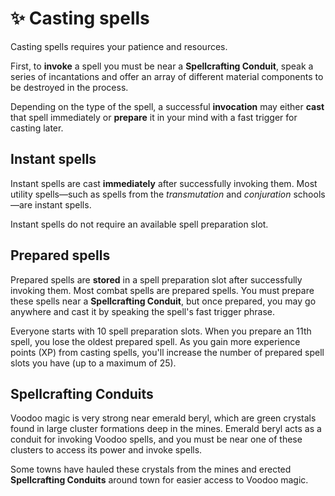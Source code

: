 # ✨ Casting spells

Casting spells requires your patience and resources.

First, to **invoke** a spell you must be near a **Spellcrafting Conduit**, speak a series of incantations and offer an array of different material components to be destroyed in the process.

Depending on the type of the spell, a successful **invocation** may either **cast** that spell immediately or **prepare** it in your mind with a fast trigger for casting later.

## Instant spells

Instant spells are cast **immediately** after successfully invoking them. Most utility spells—such as spells from the _transmutation_ and _conjuration_ schools—are instant spells.

Instant spells do not require an available spell preparation slot.

## Prepared spells

Prepared spells are **stored** in a spell preparation slot after successfully invoking them. Most combat spells are prepared spells. You must prepare these spells near a **Spellcrafting Conduit**, but once prepared, you may go anywhere and cast it by speaking the spell's fast trigger phrase.

Everyone starts with 10 spell preparation slots. When you prepare an 11th spell, you lose the oldest prepared spell. As you gain more experience points (XP) from casting spells, you'll increase the number of prepared spell slots you have (up to a maximum of 25).

## Spellcrafting Conduits

Voodoo magic is very strong near emerald beryl, which are green crystals found in large cluster formations deep in the mines. Emerald beryl acts as a conduit for invoking Voodoo spells, and you must be near one of these clusters to access its power and invoke spells.

Some towns have hauled these crystals from the mines and erected **Spellcrafting Conduits** around town for easier access to Voodoo magic.
